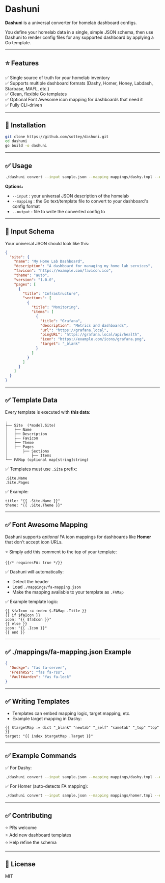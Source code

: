 # Dashuni

**Dashuni** is a universal converter for homelab dashboard configs.  

You define your homelab data in a single, simple JSON schema, then use Dashuni to render config files for any supported dashboard by applying a Go template.  

---

## ⭐️ Features

✅ Single source of truth for your homelab inventory  
✅ Supports multiple dashboard formats (Dashy, Homer, Honey, Labdash, Starbase, MAFL, etc.)  
✅ Clean, flexible Go templates  
✅ Optional Font Awesome icon mapping for dashboards that need it  
✅ Fully CLI-driven  

---

## 🚀 Installation

```bash
git clone https://github.com/sottey/dashuni.git
cd dashuni
go build -o dashuni
```

---

## ✅ Usage

```bash
./dashuni convert --input sample.json --mapping mappings/dashy.tmpl --output dashy-config.yml
```

**Options:**
- `--input` : your universal JSON description of the homelab
- `--mapping` : the Go text/template file to convert to your dashboard's config format
- `--output` : file to write the converted config to

---

## 📌 Input Schema

Your universal JSON should look like this:

```json
{
  "site": {
    "name": "My Home Lab Dashboard",
    "description": "A dashboard for managing my home lab services",
    "favicon": "https://example.com/favicon.ico",
    "theme": "auto",
    "version": "1.0.0",
    "pages": [
      {
        "title": "Infrastructure",
        "sections": [
          {
            "title": "Monitoring",
            "items": [
              {
                "title": "Grafana",
                "description": "Metrics and dashboards",
                "url": "https://grafana.local",
                "pingURL": "https://grafana.local/api/health",
                "icon": "https://example.com/icons/grafana.png",
                "target": "_blank"
              }
            ]
          }
        ]
      }
    ]
  }
}
```

---

## ✅ Template Data

Every template is executed with **this data**:

```
.
├── Site  (*model.Site)
│   ├── Name
│   ├── Description
│   ├── Favicon
│   ├── Theme
│   ├── Pages
│       ├── Sections
│           ├── Items
└── FAMap (optional map[string]string)
```

✅ Templates must use `.Site` prefix:

```gotemplate
.Site.Name
.Site.Pages
```

✅ Example:

```gotemplate
title: "{{ .Site.Name }}"
theme: "{{ .Site.Theme }}"
```

---

## ✅ Font Awesome Mapping

Dashuni supports *optional* FA icon mappings for dashboards like **Homer** that don't accept icon URLs.

⭐ Simply add this comment to the top of your template:

```gotemplate
{{/* requiresFA: true */}}
```

✅ Dashuni will automatically:
- Detect the header
- Load `./mappings/fa-mapping.json`
- Make the mapping available to your template as `.FAMap`

✅ Example template logic:

```gotemplate
{{ $faIcon := index $.FAMap .Title }}
{{ if $faIcon }}
icon: "{{ $faIcon }}"
{{ else }}
icon: "{{ .Icon }}"
{{ end }}
```

---

## ✅ ./mappings/fa-mapping.json Example

```json
{
  "Dockge": "fas fa-server",
  "FreshRSS": "fas fa-rss",
  "VaultWarden": "fas fa-lock"
}
```

---

## ✅ Writing Templates

- Templates can embed mapping logic, target mapping, etc.  
- Example target mapping in Dashy:

```gotemplate
{{ $targetMap := dict "_blank" "newtab" "_self" "sametab" "_top" "top" }}
target: "{{ index $targetMap .Target }}"
```

---

## ✅ Example Commands

✅ For Dashy:

```bash
./dashuni convert --input sample.json --mapping mappings/dashy.tmpl --output dashy.yml
```

✅ For Homer (auto-detects FA mapping):

```bash
./dashuni convert --input sample.json --mapping mappings/homer.tmpl --output homer.yml
```

---

## ✅ Contributing

⭐ PRs welcome  
⭐ Add new dashboard templates  
⭐ Help refine the schema  

---

## 📜 License

MIT